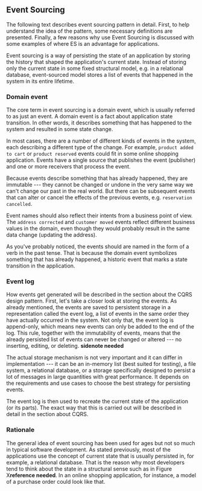 ## Event Sourcing

The following text describes event sourcing pattern in detail. First, to help understand the idea of the pattern, some necessary definitions are presented. Finally, a few reasons why use Event Sourcing is discussed with some examples of where ES is an advantage for applications.

Event sourcing is a way of persisting the state of an application by storing the history that shaped the application's current state. Instead of storing only the current state in some fixed structural model, e.g. in a relational database, event-sourced model stores a list of events that happened in the system in its entire lifetime.



### Domain event

The core term in event sourcing is a domain event, which is usually referred to as just an event. A domain event is a fact about application state transition. In other words, it describes something that has happened to the system and resulted in some state change. 

In most cases, there are a number of different kinds of events in the system, each describing a different type of the change. For example, `product added to cart` or `product reserved` events could fit in some online shopping application. Events have a single source that publishes the event (publisher) and one or more receivers that process the event. 

Because events describe something that has already happened, they are immutable --- they cannot be changed or undone in the very same way we can't change our past in the real world. But there can be subsequent events that can alter or cancel the effects of the previous events, e.g. `reservation cancelled`.

Event names should also reflect their intents from a business point of view. The `address corrected` and `customer moved` events reflect different business values in the domain, even though they would probably result in the same data change (updating the address).

As you've probably noticed, the events should are named in the form of a verb in the past tense. That is because the domain event symbolizes something that has already happened, a historic event that marks a state transition in the application.


### Event log

How events get generated will be described in the section about the CQRS design pattern. First, let's take a closer look at storing the events. As already mentioned, the events are saved to persistent storage in a representation called the event log, a list of events in the same order they have actually occurred in the system. Not only that, the event log is append-only, which means new events can only be added to the end of the log. This rule, together with the immutability of events, means that the already persisted list of events can never be changed or altered --- no inserting, editing, or deleting. **sidenote needed**

The actual storage mechanism is not very important and it can differ in implementation --- it can be an in-memory list (best suited for testing), a file system, a relational database, or a storage specifically designed to persist a lot of messages in large quantities with great performance. It depends on the requirements and use cases to choose the best strategy for persisting events.

The event log is then used to recreate the current state of the application (or its parts). The exact way that this is carried out will be described in detail in the section about CQRS.

### Rationale

The general idea of event sourcing has been used for ages but not so much in typical software development. As stated previously, most of the applications use the concept of current state that is usually persisted in, for example, a relational database. That is the reason why most developers tend to think about the state in a structural sense such as in Figure X**reference needed**. In an online shopping application, for instance, a model of a purchase order could look like that.
